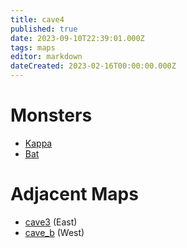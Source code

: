 ```yaml
---
title: cave4
published: true
date: 2023-09-10T22:39:01.000Z
tags: maps
editor: markdown
dateCreated: 2023-02-16T00:00:00.000Z
---
```



# Monsters
 * [Kappa](/monsters/kappa)
 * [Bat](/monsters/bat)

# Adjacent Maps
 * [cave3](/maps/cave3) (East)
 * [cave_b](/maps/cave_b) (West)
